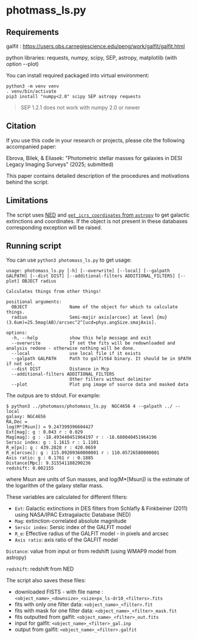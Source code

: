 # photmass_ls.py

## Requirements 

galfit : https://users.obs.carnegiescience.edu/peng/work/galfit/galfit.html

python libraries:
requests, numpy, scipy, SEP, astropy, matplotlib (with option --plot)


You can install required packaged into virtual environment:
```
python3 -m venv venv
. venv/bin/activate
pip3 install "numpy<2.0" scipy SEP astropy requests
```

> SEP 1.2.1 does not work with numpy 2.0 or newer


## Citation 

If you use this code in your research or projects, please cite the following accompanied paper:

Ebrova, Bilek, & Eliasek: "Photometric stellar masses for galaxies in DESI Legacy Imaging
Surveys" (2025; submitted)

This paper contains detailed description of the procedures and motivations behind the script.


## Limitations
The script uses [NED](ned.ipac.caltech.edu) and [`get_icrs_coordinates` from `astropy`](cds.unistra.fr) to get galactic extinctions and coordinates.
If the object is not present in these databases corresponding exception will be raised.


## Running script
You can use `python3 photomass_ls.py` to get usage:
```
usage: photomass_ls.py [-h] [--overwrite] [--local] [--galpath GALPATH] [--dist DIST] [--additional-filters ADDITIONAL_FILTERS] [--plot] OBJECT radius

Calculates things from other things!

positional arguments:
  OBJECT                Name of the object for which to calculate things.
  radius                Semi-majir axis[arcsec] at level {mu}(3.6um)=25.5mag(AB)/arcsec^2^[ucd=phys.angSize.smajAxis].

options:
  -h, --help            show this help message and exit
  --overwrite           If set the fits will be redownloaded and analysis redone - otherwise nothing will be done.
  --local               use local file if it exists
  --galpath GALPATH     Path to galfit64 binary. It should be in $PATH if not set.
  --dist DIST           Distance in Mcp
  --additional-filters ADDITIONAL_FILTERS
                        Other filters without delimiter
  --plot                Plot png image of source data and masked data
```

The outpus are to stdout. For example:
```
$ python3 ../photomass/photomass_ls.py  NGC4656 4 --galpath ../ --local
galaxy: NGC4656
RA,Dec =  
log(M*[Msun]) = 9.247399396604427
Ext[mag]: g : 0.043 r : 0.029
Mag[mag]: g : -18.493440451964197 r : -18.680040451964196
Sersic index: g : 1.1615 r : 1.1101
R_e[px]: g : 439.2828 r : 420.0659
R_e[arcsec]: g : 115.09209360000001 r : 110.05726580000001
Axis ratio: g : 0.1761 r : 0.1885
Distance[Mpc]: 9.315541188290236
redshift: 0.002155
```
where Msun are units of Sun masses, and log(M*[Msun]) is the estimate of the logarithm of the galaxy stellar mass.
 
These variables are calculated for different filters:
 - `Ext`: Galactic extinctions in DES filters from Schlafly & Finkbeiner (2011) using NASA/IPAC Extragalactic Database (NED)
 - `Mag`: extinction-correlated absolute magnitude
 - `Sersic index`: Sersic index of the GALFIT model
 - `R_e`: Effective radius of the GALFIT model - in pixels and arcsec
 - `Axis ratio`: axis ratio of the GALFIT model

`Distance`: value from input or from redshift (using WMAP9 model from astropy)

`redshift`: redshift from NED 


The script also saves these files:
 - downloaded FISTS - with file name : `<object_name>_<downsize>_<size>px_ls-dr10_<filters>.fits`
 - fits with only one filter data: `<object_name>_<filter>.fit`
 - fits with mask for one filter data: `<object_name>_<filter>_mask.fit`
 - fits outputted from galfit: `<object_name>_<filter>_out.fits`
 - input for galfit: `<object_name>_<filter>_gal.inp`
 - output from galfit: `<object_name>_<filter>.galfit`
